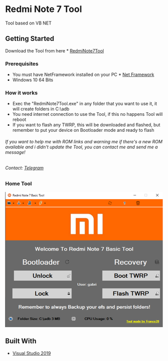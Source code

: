 # Redmi Note 7 Tool

Tool based on VB NET

## Getting Started

Download the Tool from here * [RedmiNote7Tool](https://github.com/Franco28/RedmiNote7Tool/releases) 

### Prerequisites

- You must have NetFramework installed on your PC * [Net Framework](https://dotnet.microsoft.com/download) 
- Windows 10 64 Bits

### How it works

- Exec the "RedmiNote7Tool.exe" in any folder that you want to use it, it will create folders in C:\adb
- You need internet connection to use the Tool, if this no happens Tool will reboot
- If you want to flash any TWRP, this will be downloaded and flashed, but remember to put your device on Bootloader mode and ready to flash
###### If you want to help me with ROM links and warning me if there's a new ROM available and i didn't update the Tool, you can contact me and send me a message!

###### Contact: [Telegram](https://t.me/francom28) 

### Home Tool

![Tool](https://raw.githubusercontent.com/Franco28/RedmiNote7Tool/master/tool.png "Tool")

## Built With

* [Visual Studio 2019](https://visualstudio.microsoft.com/es/free-developer-offers/)
